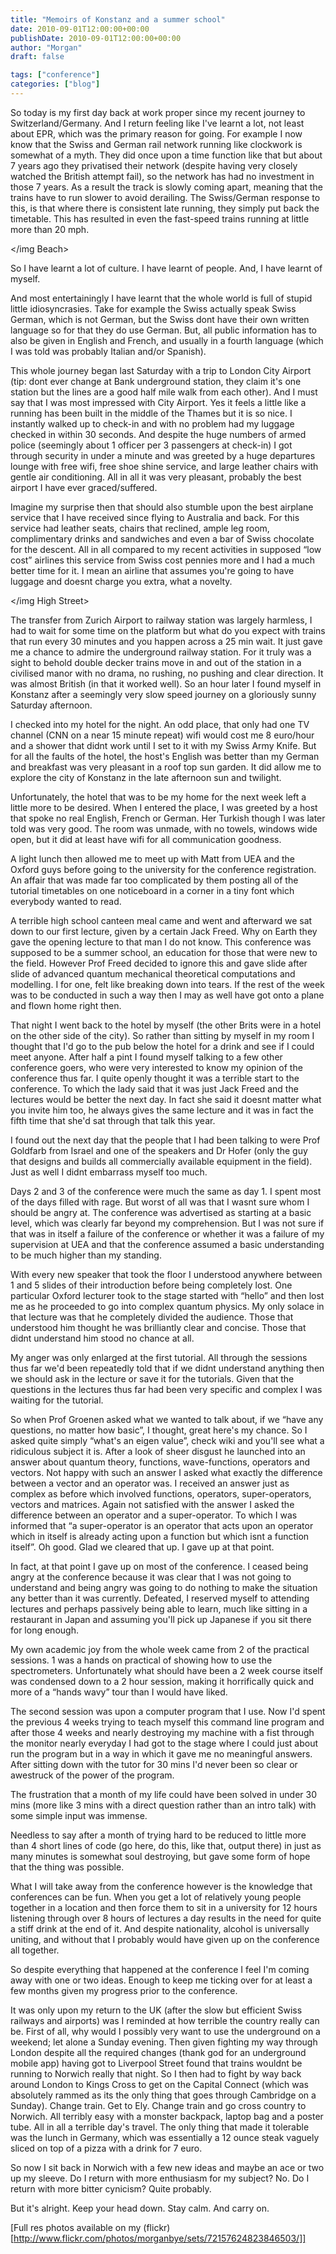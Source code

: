 ```yaml
---
title: "Memoirs of Konstanz and a summer school"
date: 2010-09-01T12:00:00+00:00
publishDate: 2010-09-01T12:00:00+00:00
author: "Morgan"
draft: false

tags: ["conference"]
categories: ["blog"]
---
```


So today is my first day back at work proper since my recent journey to Switzerland/Germany. And I return feeling like I've learnt a lot, not least about EPR, which was the primary reason for going. For example I now know that the Swiss and German rail network running like clockwork is somewhat of a myth. They did once upon a time function like that but about 7 years ago they privatised their network (despite having very closely watched the British attempt fail), so the network has had no investment in those 7 years. As a result the track is slowly coming apart, meaning that the trains have to run slower to avoid derailing. The Swiss/German response to this, is that where there is consistent late running, they simply put back the timetable. This has resulted in even the fast-speed trains running at little more than 20 mph.

</img Beach>

So I have learnt a lot of culture. I have learnt of people. And, I have learnt of myself.

And most entertainingly I have learnt that the whole world is full of stupid little idiosyncrasies. Take for example the Swiss actually speak Swiss German, which is not German, but the Swiss dont have their own written language so for that they do use German. But, all public information has to also be given in English and French, and usually in a fourth language (which I was told was probably Italian and/or Spanish).

This whole journey began last Saturday with a trip to London City Airport (tip: dont ever change at Bank underground station, they claim it's one station but the lines are a good half mile walk from each other). And I must say that I was most impressed with City Airport. Yes it feels a little like a running has been built in the middle of the Thames but it is so nice. I instantly walked up to check-in and with no problem had my luggage checked in within 30 seconds. And despite the huge numbers of armed police (seemingly about 1 officer per 3 passengers at check-in) I got through security in under a minute and was greeted by a huge departures lounge with free wifi, free shoe shine service, and large leather chairs with gentle air conditioning. All in all it was very pleasant, probably the best airport I have ever graced/suffered.

Imagine my surprise then that should also stumble upon the best airplane service that I have received since flying to Australia and back. For this service had leather seats, chairs that reclined, ample leg room, complimentary drinks and sandwiches and even a bar of Swiss chocolate for the descent. All in all compared to my recent activities in supposed “low cost” airlines this service from Swiss cost pennies more and I had a much better time for it. I mean an airline that assumes you're going to have luggage and doesnt charge you extra, what a novelty.

</img High Street>

The transfer from Zurich Airport to railway station was largely harmless, I had to wait for some time on the platform but what do you expect with trains that run every 30 minutes and you happen across a 25 min wait. It just gave me a chance to admire the underground railway station. For it truly was a sight to behold double decker trains move in and out of the station in a civilised manor with no drama, no rushing, no pushing and clear direction. It was almost British (in that it worked well). So an hour later I found myself in Konstanz after a seemingly very slow speed journey on a gloriously sunny Saturday afternoon.

I checked into my hotel for the night. An odd place, that only had one TV channel (CNN on a near 15 minute repeat) wifi would cost me 8 euro/hour and a shower that didnt work until I set to it with my Swiss Army Knife. But for all the faults of the hotel, the host's English was better than my German and breakfast was very pleasant in a roof top sun garden. It did allow me to explore the city of Konstanz in the late afternoon sun and twilight.

Unfortunately, the hotel that was to be my home for the next week left a little more to be desired. When I entered the place, I was greeted by a host that spoke no real English, French or German. Her Turkish though I was later told was very good. The room was unmade, with no towels, windows wide open, but it did at least have wifi for all communication goodness.

</img>

A light lunch then allowed me to meet up with Matt from UEA and the Oxford guys before going to the university for the conference registration. An affair that was made far too complicated by them posting all of the tutorial timetables on one noticeboard in a corner in a tiny font which everybody wanted to read.

A terrible high school canteen meal came and went and afterward we sat down to our first lecture, given by a certain Jack Freed. Why on Earth they gave the opening lecture to that man I do not know. This conference was supposed to be a summer school, an education for those that were new to the field. However Prof Freed decided to ignore this and gave slide after slide of advanced quantum mechanical theoretical computations and modelling. I for one, felt like breaking down into tears. If the rest of the week was to be conducted in such a way then I may as well have got onto a plane and flown home right then.

That night I went back to the hotel by myself (the other Brits were in a hotel on the other side of the city). So rather than sitting by myself in my room I thought that I'd go to the pub below the hotel for a drink and see if I could meet anyone. After half a pint I found myself talking to a few other conference goers, who were very interested to know my opinion of the conference thus far. I quite openly thought it was a terrible start to the conference. To which the lady said that it was just Jack Freed and the lectures would be better the next day. In fact she said it doesnt matter what you invite him too, he always gives the same lecture and it was in fact the fifth time that she'd sat through that talk this year.

</img>

I found out the next day that the people that I had been talking to were Prof Goldfarb from Israel and one of the speakers and Dr Hofer (only the guy that designs and builds all commercially available equipment in the field). Just as well I didnt embarrass myself too much.

Days 2 and 3 of the conference were much the same as day 1. I spent most of the days filled with rage. But worst of all was that I wasnt sure whom I should be angry at. The conference was advertised as starting at a basic level, which was clearly far beyond my comprehension. But I was not sure if that was in itself a failure of the conference or whether it was a failure of my supervision at UEA and that the conference assumed a basic understanding to be much higher than my standing.

With every new speaker that took the floor I understood anywhere between 1 and 5 slides of their introduction before being completely lost. One particular Oxford lecturer took to the stage started with “hello” and then lost me as he proceeded to go into complex quantum physics. My only solace in that lecture was that he completely divided the audience. Those that understood him thought he was brilliantly clear and concise. Those that didnt understand him stood no chance at all.

My anger was only enlarged at the first tutorial. All through the sessions thus far we'd been repeatedly told that if we didnt understand anything then we should ask in the lecture or save it for the tutorials. Given that the questions in the lectures thus far had been very specific and complex I was waiting for the tutorial.

So when Prof Groenen asked what we wanted to talk about, if we “have any questions, no matter how basic”, I thought, great here's my chance. So I asked quite simply “what's an eigen value”, check wiki and you'll see what a ridiculous subject it is. After a look of sheer disgust he launched into an answer about quantum theory, functions, wave-functions, operators and vectors. Not happy with such an answer I asked what exactly the difference between a vector and an operator was. I received an answer just as complex as before which involved functions, operators, super-operators, vectors and matrices. Again not satisfied with the answer I asked the difference between an operator and a super-operator. To which I was informed that “a super-operator is an operator that acts upon an operator which in itself is already acting upon a function but which isnt a function itself”. Oh good. Glad we cleared that up. I gave up at that point.

</img>

In fact, at that point I gave up on most of the conference. I ceased being angry at the conference because it was clear that I was not going to understand and being angry was going to do nothing to make the situation any better than it was currently. Defeated, I reserved myself to attending lectures and perhaps passively being able to learn, much like sitting in a restaurant in Japan and assuming you'll pick up Japanese if you sit there for long enough.

My own academic joy from the whole week came from 2 of the practical sessions. 1 was a hands on practical of showing how to use the spectrometers. Unfortunately what should have been a 2 week course itself was condensed down to a 2 hour session, making it horrifically quick and more of a “hands wavy” tour than I would have liked.

The second session was upon a computer program that I use. Now I'd spent the previous 4 weeks trying to teach myself this command line program and after those 4 weeks and nearly destroying my machine with a fist through the monitor nearly everyday I had got to the stage where I could just about run the program but in a way in which it gave me no meaningful answers. After sitting down with the tutor for 30 mins I'd never been so clear or awestruck of the power of the program.

The frustration that a month of my life could have been solved in under 30 mins (more like 3 mins with a direct question rather than an intro talk) with some simple input was immense.

Needless to say after a month of trying hard to be reduced to little more than 4 short lines of code (go here, do this, like that, output there) in just as many minutes is somewhat soul destroying, but gave some form of hope that the thing was possible.

What I will take away from the conference however is the knowledge that conferences can be fun. When you get a lot of relatively young people together in a location and then force them to sit in a university for 12 hours listening through over 8 hours of lectures a day results in the need for quite a stiff drink at the end of it. And despite nationality, alcohol is universally uniting, and without that I probably would have given up on the conference all together.

</img>

So despite everything that happened at the conference I feel I'm coming away with one or two ideas. Enough to keep me ticking over for at least a few months given my progress prior to the conference.

It was only upon my return to the UK (after the slow but efficient Swiss railways and airports) was I reminded at how terrible the country really can be. First of all, why would I possibly very want to use the underground on a weekend; let alone a Sunday evening. Then given fighting my way through London despite all the required changes (thank god for an underground mobile app) having got to Liverpool Street found that trains wouldnt be running to Norwich really that night. So I then had to fight by way back around London to Kings Cross to get on the Capital Connect (which was absolutely rammed as its the only thing that goes through Cambridge on a Sunday). Change train. Get to Ely. Change train and go cross country to Norwich. All terribly easy with a monster backpack, laptop bag and a poster tube. All in all a terrible day's travel. The only thing that made it tolerable was the lunch in Germany, which was essentially a 12 ounce steak vaguely sliced on top of a pizza with a drink for 7 euro.

So now I sit back in Norwich with a few new ideas and maybe an ace or two up my sleeve. Do I return with more enthusiasm for my subject? No. Do I return with more bitter cynicism? Quite probably.

But it's alright. Keep your head down. Stay calm. And carry on.

[Full res photos available on my (flickr)[http://www.flickr.com/photos/morganbye/sets/72157624823846503/]]
